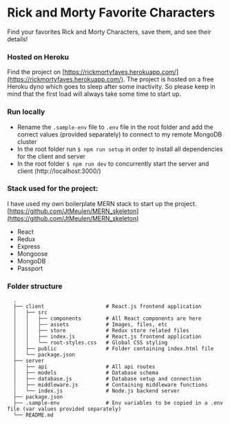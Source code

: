 # Rick and Morty Favorite Characters
Find your favorites Rick and Morty Characters, save them, and see their details!

### Hosted on Heroku
Find the project on [https://rickmortyfaves.herokuapp.com/](https://rickmortyfaves.herokuapp.com/).
The project is hosted on a free Heroku dyno which goes to sleep after some inactivity. 
So please keep in mind that the first load will always take some time to start up.

### Run locally
- Rename the ```.sample-env``` file to ```.env``` file in the root folder and add the correct values (provided separately) to connect to my remote MongoDB cluster
- In the root folder run ```$ npm run setup``` in order to install all dependencies for the client and server
- In the root folder ```$ npm run dev``` to concurrently start the server and client (http://localhost:3000/)

### Stack used for the project:
I have used my own boilerplate MERN stack to start up the project. [https://github.com/JtMeulen/MERN_skeleton](https://github.com/JtMeulen/MERN_skeleton)
- React
- Redux
- Express
- Mongoose
- MongoDB
- Passport

### Folder structure
```
  .
  ├── client                    # React.js frontend application
  │   ├── src                 
  │   │   ├── components        # All React components are here   
  │   │   ├── assets            # Images, files, etc  
  │   │   ├── store             # Redux store related files
  │   │   ├── index.js          # React.js frontend application
  │   │   └── root-styles.css   # Global CSS styling
  │   ├── public                # Folder containing index.html file
  │   └── package.json        
  ├── server
  │   ├── api                   # All api routes
  │   ├── models                # Database schema
  │   ├── database.js           # Database setup and connection
  │   ├── middleware.js         # Containing middleware functions
  │   └── index.js              # Node.js backend server                    
  ├── package.json                 
  ├── .sample-env               # Env variables to be copied in a .env file (var values provided separately)   
  └── README.md
```
